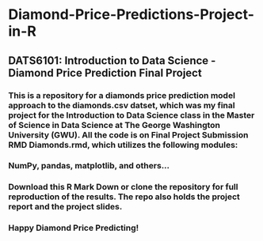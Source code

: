 # Diamond-Price-Predictions-Project-in-R
## DATS6101: Introduction to Data Science - Diamond Price Prediction Final Project

### This is a repository for a diamonds price prediction model approach to the diamonds.csv datset, which was my final project for the Introduction to Data Science class in the Master of Science in Data Science at The George Washington University (GWU). All the code is on Final Project Submission RMD Diamonds.rmd, which utilizes the following modules:

### NumPy, pandas, matplotlib, and others...

### Download this R Mark Down or clone the repository for full reproduction of the results. The repo also holds the project report and the project slides.

### Happy Diamond Price Predicting!
